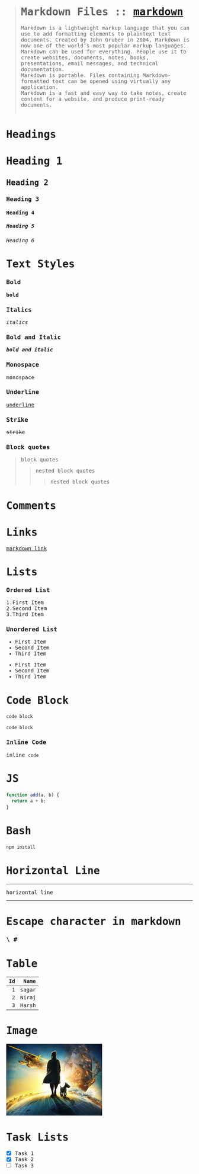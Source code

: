 <samp>

> # Markdown Files :: [markdown](https://www.markdownguide.org/getting-started/#:~:text=Markdown%20can%20be%20used%20for,opened%20using%20virtually%20any%20application.)
>
> Markdown is a lightweight markup language that you can use to add formatting elements to plaintext text documents. Created by John Gruber in 2004, Markdown is now one of the world’s most popular markup languages.\
> Markdown can be used for everything. People use it to create websites, documents, notes, books, presentations, email messages, and technical documentation.\
> Markdown is portable. Files containing Markdown-formatted text can be opened using virtually any application.\
> Markdown is a fast and easy way to take notes, create content for a website, and produce print-ready documents.
> \
> &nbsp;

# Headings

# Heading 1

## Heading 2

### Heading 3

#### Heading 4

##### Heading 5

###### Heading 6

# Text Styles

### Bold

**bold**

<!-- __bold__ -->

### Italics

_italics_

<!-- *italics* -->

### Bold and Italic

**_bold and italic_**

### Monospace

<samp>monospace</samp>

### Underline

<ins>underline</ins>

### Strike

~~strike~~

### Block quotes

> block quotes
>
> > nested block quotes
> >
> > > nested block quotes

# Comments

<!-- __comments__ -->

# Links

[markdown link](https://github.com/mr-sagarbhatt/RxVids-Practicals/blob/master/Markdown/markdown.md)

# Lists

### Ordered List

<!-- \ :: new line -->

1.First Item\
2.Second Item\
3.Third Item

### Unordered List

- First Item
- Second Item
- Third Item

* First Item
* Second Item
* Third Item

# Code Block

    code block

```
code block
```

### Inline Code

inline `code`

# JS

```javascript
function add(a, b) {
  return a + b;
}
```

# Bash

```bash
npm install
```

# Horizontal Line

---

horizontal line

---

# Escape character in markdown

### \ \#

# Table

|  Id |  Name |
| --: | ----: |
|   1 | sagar |
|   2 | Niraj |
|   3 | Harsh |

# Image

![markdown image](../download.jpeg)

# Task Lists

- [x] Task 1
- [x] Task 2
- [ ] Task 3

</samp>
